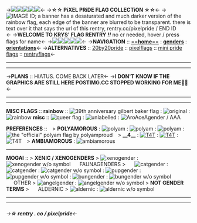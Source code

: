 ->![](https://media.discordapp.net/attachments/789990544763781120/1052483275517612132/tumblr_54c582171a45c00e36c5275497ae55ed_c4010e01_75.gif)![](https://media.discordapp.net/attachments/789990544763781120/1052483275517612132/tumblr_54c582171a45c00e36c5275497ae55ed_c4010e01_75.gif)![](https://media.discordapp.net/attachments/789990544763781120/1052483275517612132/tumblr_54c582171a45c00e36c5275497ae55ed_c4010e01_75.gif)![](https://media.discordapp.net/attachments/789990544763781120/1052483275517612132/tumblr_54c582171a45c00e36c5275497ae55ed_c4010e01_75.gif)![](https://media.discordapp.net/attachments/789990544763781120/1052483275517612132/tumblr_54c582171a45c00e36c5275497ae55ed_c4010e01_75.gif)<-
->**☆☆ PiXEL PRiDE FLAG COLLECTiON ☆☆**<-
->![IMAGE ID; a banner has a desaturated and much darker version of the rainbow flag, each edge of the banner are blurred to be transparent. there is text over it that says the url of this rentry, rentry.co/pixelpride / END ID ](https://media.discordapp.net/attachments/789990544763781120/1055703664599257119/Untitled837_20221223112903.png)<-
->**WELCOME TO KRYS' FLAG RENTRY _!!_**
no cr needed, hover / press flags for name<-
->![](https://media.discordapp.net/attachments/789990544763781120/1052483275517612132/tumblr_54c582171a45c00e36c5275497ae55ed_c4010e01_75.gif)![](https://media.discordapp.net/attachments/789990544763781120/1052483275517612132/tumblr_54c582171a45c00e36c5275497ae55ed_c4010e01_75.gif)![](https://media.discordapp.net/attachments/789990544763781120/1052483275517612132/tumblr_54c582171a45c00e36c5275497ae55ed_c4010e01_75.gif)![](https://media.discordapp.net/attachments/789990544763781120/1052483275517612132/tumblr_54c582171a45c00e36c5275497ae55ed_c4010e01_75.gif)![](https://media.discordapp.net/attachments/789990544763781120/1052483275517612132/tumblr_54c582171a45c00e36c5275497ae55ed_c4010e01_75.gif)<-
->**NAVIGATION** :: [==**home**==](/pixelpride) : [**genders**](/genderpixels) : [**orientations**](/orienpixels)<-
->**ALTERNATIVES** :: [20by20pride](/20by20pride) :: [pixelflags](/pixelflags) :: [mini pride flags](https://toyhou.se/6899962.mini-pride-flags/gallery) :: [rentryflags](/rentryflags)<-
***
***
->**PLANS** :: HIATUS. COME BACK LATER<-
->**I DON'T KNOW IF THE GRAPHICS ARE STILL HERE POSTIMG.CC STOPPED WORKING FOR ME🙏🙏**<-
***
***
**MISC FLAGS** ::
**rainbow** :: ![39th anniversary gilbert baker flag](https://i.postimg.cc/3r6y5wsD/Untitled512-20220918064137.png) : ![original](https://i.postimg.cc/NfHKgctC/Untitled512-20220918064148.png) : ![rainbow](https://i.postimg.cc/RhSkRhH0/Untitled512-20220917094104.png)
**misc** :: ![queer flag](https://i.postimg.cc/rw2KsPFV/Untitled512-20220918064232.png) : ![unlabelled](https://i.postimg.cc/RC16Znqj/Untitled512-20220919151757.png) : ![AroAceAgender / AAA](https://i.postimg.cc/jdkmYSVB/Untitled512-20220919154721.png)

**PREFERENCES** ::
⠀> **POLYAMOROUS** : ![polyam](https://i.postimg.cc/JhjSCZ3n/Untitled506-20220916160604.png) : ![polyam](https://i.postimg.cc/jdQ6zQV6/Untitled832-20221222150411.png) : ![polyam](https://i.postimg.cc/15CQvGM1/Untitled512-20220917093454.png) : ![the "official" polyam flag by polyamproud](https://i.postimg.cc/ZYNxqzVM/Untitled832-20221222150726.png)
⠀> **\_\_4\_\_** : [![T4T](https://i.postimg.cc/sxCh0YxJ/Untitled512-20220919152626.png)](https://twitter.com/t4tpos/status/1414253492601081858) : [![T4T](https://i.postimg.cc/8cd687rg/Untitled512-20220919152116.png)](https://twitter.com/sproutlette/status/1533889460554768384) : ![T4T](https://i.postimg.cc/Y2QgLsDD/Untitled512-20220919152049.png)
⠀> **AMBIAMOROUS** : ![ambiamorous](https://i.postimg.cc/Cxq513W9/Untitled512-20221013072047.png)
***
**MOGAI** ::
\> **XENIC / XENOGENDERS** > ![xenogender](https://i.postimg.cc/FHF10Jc8/Untitled512-20220918064534.png) : ![xenogender w/o symbol](https://i.postimg.cc/vHtc1v15/Untitled512-20220918064432.png)
⠀⠀FAUNAGENDERS >
⠀⠀![catgender](https://i.postimg.cc/nrxX1nSR/Untitled512-20220919151906.png) : ![catgender](https://i.postimg.cc/5ym67DZx/Untitled512-20220919151859.png) : ![catgender w/o symbol](https://i.postimg.cc/Gh1J8gfh/Untitled832-20221222150453.png) : ![pupgender](https://i.postimg.cc/BQFgp5WD/Untitled512-20221112082401.png) : ![pupgender w/o symbol](https://i.postimg.cc/qvJsQh0P/Untitled832-20221222150234.png) : ![bungender](https://i.postimg.cc/d1bR95t6/Untitled832-20221222150838.png) : ![bungender w/o symbol](https://i.postimg.cc/6Q1f89kD/Untitled832-20221222150857.png)
⠀⠀OTHER > ![angelgender](https://i.postimg.cc/Gppj3B5F/Untitled832-20221222151250.png) : ![angelgender w/o symbol](https://i.postimg.cc/ydgX9MBW/Untitled832-20221222151247.png)
\> **NOT GENDER TERMS** >
⠀⠀ALDERNIC > ![aldernic](https://i.postimg.cc/Vk8Gwkwg/Untitled832-20221222152337.png) : ![aldernic w/o symbol](https://i.postimg.cc/m2MXKFvh/Untitled832-20221222152357.png)
***
***
###### ->**☆ rentry . co / pixelpride**<-